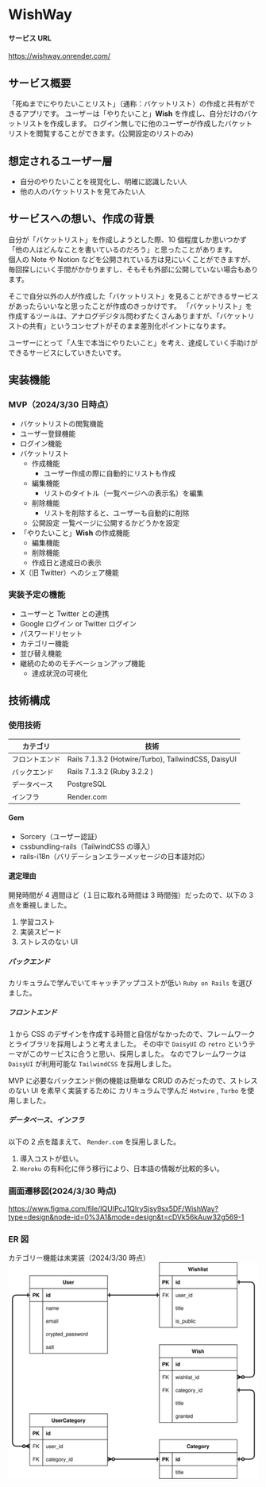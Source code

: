 # WishWay

#### サービス URL

https://wishway.onrender.com/

## サービス概要

「死ぬまでにやりたいことリスト」（通称：バケットリスト）の作成と共有ができるアプリです。
ユーザーは「やりたいこと」**Wish** を作成し、自分だけのバケットリストを作成します。
ログイン無しでに他のユーザーが作成したバケットリストを閲覧することができます。(公開設定のリストのみ)

## 想定されるユーザー層

- 自分のやりたいことを視覚化し、明確に認識したい人
- 他の人のバケットリストを見てみたい人

## サービスへの想い、作成の背景

自分が「バケットリスト」を作成しようとした際、10 個程度しか思いつかず「他の人はどんなことを書いているのだろう」と思ったことがあります。<br>個人の Note や Notion などを公開されている方は見にいくことができますが、毎回探しにいく手間がかかりますし、そもそも外部に公開していない場合もあります。

そこで自分以外の人が作成した「バケットリスト」を見ることができるサービスがあったらいいなと思ったことが作成のきっかけです。
「バケットリスト」を作成するツールは、アナログデジタル問わずたくさんありますが、「バケットリストの共有」というコンセプトがそのまま差別化ポイントになります。

ユーザーにとって「人生で本当にやりたいこと」を考え、達成していく手助けができるサービスにしていきたいです。

## 実装機能

### MVP（2024/3/30 日時点）

- バケットリストの閲覧機能
- ユーザー登録機能
- ログイン機能
- バケットリスト
  - 作成機能
    - ユーザー作成の際に自動的にリストも作成
  - 編集機能
    - リストのタイトル（一覧ページへの表示名）を編集
  - 削除機能
    - リストを削除すると、ユーザーも自動的に削除
  - 公開設定
    一覧ページに公開するかどうかを設定
- 「やりたいこと」**Wish** の作成機能
  - 編集機能
  - 削除機能
  - 作成日と達成日の表示
- X（旧 Twitter）へのシェア機能

### 実装予定の機能

- ユーザーと Twitter との連携
- Google ログイン or Twitter ログイン
- パスワードリセット
- カテゴリー機能
- 並び替え機能
- 継続のためのモチベーションアップ機能
  - 達成状況の可視化

## 技術構成

### 使用技術

| カテゴリ       | 技術                                                |
| -------------- | --------------------------------------------------- |
| フロントエンド | Rails 7.1.3.2 (Hotwire/Turbo), TailwindCSS, DaisyUI |
| バックエンド   | Rails 7.1.3.2 (Ruby 3.2.2 )                         |
| データベース   | PostgreSQL                                          |
| インフラ       | Render.com                                          |

#### Gem

- Sorcery（ユーザー認証）
- cssbundling-rails（TailwindCSS の導入）
- rails-i18n（バリデーションエラーメッセージの日本語対応）

#### 選定理由

開発時間が 4 週間ほど（１日に取れる時間は 3 時間強）だったので、以下の 3 点を重視しました。

1. 学習コスト
2. 実装スピード
3. ストレスのない UI

##### バックエンド

カリキュラムで学んでいてキャッチアップコストが低い `Ruby on Rails` を選びました。

##### フロントエンド

１から CSS のデザインを作成する時間と自信がなかったので、フレームワークとライブラリを採用しようと考えました。
その中で `DaisyUI` の `retro` というテーマがこのサービスに合うと思い、採用しました。
なのでフレームワークは `DaisyUI` が利用可能な `TailwindCSS` を採用しました。

MVP に必要なバックエンド側の機能は簡単な CRUD のみだったので、ストレスのない UI を素早く実装するために カリキュラムで学んだ `Hotwire` , `Turbo` を使用しました。

##### データベース、インフラ

以下の 2 点を踏まえて、 `Render.com` を採用しました。

1. 導入コストが低い。
2. `Heroku` の有料化に伴う移行により、日本語の情報が比較的多い。

### 画面遷移図(2024/3/30 時点)

https://www.figma.com/file/IQUIPcJ1QIrySjsy9sx5DF/WishWay?type=design&node-id=0%3A1&mode=design&t=cDVk56kAuw32g569-1

### ER 図

カテゴリー機能は未実装（2024/3/30 時点）
![ER](/ER.drawio.svg)
